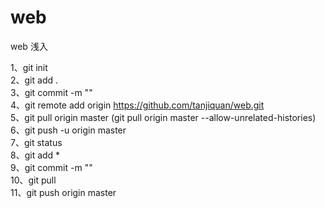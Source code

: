 # web
web 浅入

1、git init  
2、git add .  
3、git commit -m ""  
4、git remote add origin https://github.com/tanjiquan/web.git  
5、git pull origin master (git pull origin master --allow-unrelated-histories)  
6、git push -u origin master  
7、git status  
8、git add *  
9、git commit -m ""  
10、git pull  
11、git push origin master  